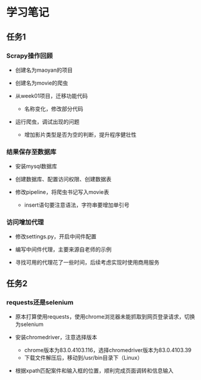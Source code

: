 # 学习笔记

## 任务1

### Scrapy操作回顾

- 创建名为maoyan的项目

- 创建名为movie的爬虫

- 从week01项目，迁移功能代码
  - 名称变化，修改部分代码

- 运行爬虫，调试出现的问题
  - 增加影片类型是否为空的判断，提升程序健壮性

### 结果保存至数据库

- 安装mysql数据库

- 创建数据库、配置访问权限、创建数据表

- 修改pipeline，将爬虫书记写入movie表
  - insert语句要注意语法，字符串要增加单引号

### 访问增加代理

- 修改settings.py，开启中间件配置

- 编写中间件代理，主要来源自老师的示例

- 寻找可用的代理花了一些时间，后续考虑实现时使用商用服务

## 任务2

### requests还是selenium

- 原本打算使用requests，使用chrome浏览器未能抓取到网页登录请求，切换为selenium

- 安装chromedriver，注意选择版本
  - chrome版本为83.0.4103.116，选择chromedriver版本为83.0.4103.39
  - 下载文件解压后，移动到/usr/bin目录下（Linux）

- 根据xpath匹配案件和输入框的位置，顺利完成页面调转和信息输入
